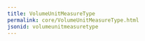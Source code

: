 ```yaml
---
title: VolumeUnitMeasureType
permalink: core/VolumeUnitMeasureType.html
jsonid: volumeunitmeasuretype
---
```

